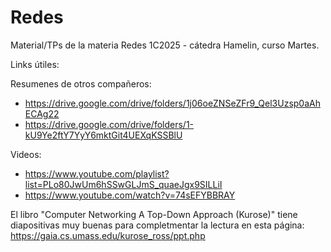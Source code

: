 # Redes

Material/TPs de la materia Redes 1C2025 - cátedra Hamelin, curso Martes. 

Links útiles: 

Resumenes de otros compañeros: 
- https://drive.google.com/drive/folders/1j06oeZNSeZFr9_Qel3Uzsp0aAhECAg22 
- https://drive.google.com/drive/folders/1-kU9Ye2ftY7YyY6mktGit4UEXqKSSBlU

Videos: 
- https://www.youtube.com/playlist?list=PLo80JwUm6hSSwGLJmS_quaeJgx9SILLiI
- https://www.youtube.com/watch?v=74sEFYBBRAY

El libro "Computer Networking  A Top-Down Approach (Kurose)" tiene diapositivas muy buenas para completmentar la lectura en esta página: https://gaia.cs.umass.edu/kurose_ross/ppt.php 